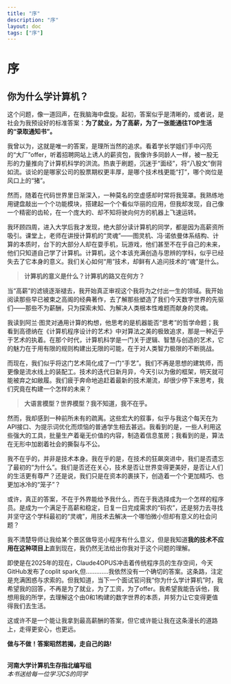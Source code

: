```yaml
---
title: "序"
description: "序"
layout: doc
tags: ["序"]
---
```


# 序
## 你为什么学计算机？

这个问题，像一道回声，在我脑海中盘旋。起初，答案似乎是清晰的，或者说，是社会为我预设好的标准答案：**为了就业，为了高薪，为了一张能通往TOP生活的“录取通知书”。**

我曾以为，这就是唯一的答案，是理所当然的追求。看着学长学姐们手中闪亮的“大厂”offer，听着招聘网站上诱人的薪资包，我像许多同龄人一样，被一股无形的力量推向了计算机科学的洪流。热衷于刷题，沉迷于“面经”，将“八股文”倒背如流。谈论的是哪家公司的股票期权更丰厚，是哪个技术栈更能“打”，哪个岗位是风口上的“猪”。

然而，随着在代码世界里日渐深入，一种莫名的空虚感却时常将我笼罩。我熟练地用键盘敲出一个个功能模块，搭建起一个个看似华丽的应用，但我却发现，自己像一个精密的齿轮，在一个庞大的、却不知将驶向何方的机器上飞速运转。

我环顾四周，进入大学后我才发现，绝大部分读计算机的同学，都是因为高薪资所吸引。课堂上，老师在讲授计算机的“灵魂”——图灵机、冯·诺依曼体系结构、计算的本质时，台下的大部分人却在耍手机，玩游戏，他们甚至不在乎自己的未来，他们只知道自己学了计算机。计算机，这个本该充满创造与思辨的学科，似乎已经失去了它本身的意义。我们关心如何“用”技术，却鲜有人追问技术的“魂”是什么。

> **计算机的意义是什么？计算机的路又在何方？**

当“高薪”的滤镜逐渐褪去，我开始真正审视这个我将为之付出一生的领域。我开始阅读那些早已被束之高阁的经典著作，去了解那些塑造了我们今天数字世界的先驱们——那些不为薪酬，只为探索未知、为解决人类根本性难题而献身的灵魂。

我读到阿兰·图灵对通用计算的构想，他思考的是机器能否“思考”的哲学命题；我看到高德纳在《计算机程序设计的艺术》中对算法之美的极致追求，那是一种近乎于艺术的执着。在那个时代，计算机科学是一门关于逻辑、智慧与创造的艺术，它的魅力在于用有限的规则构建出无限的可能，在于对人类智力极限的不断挑战。

而现在，我们似乎将这门艺术简化成了一门“手艺”。我们不再是思想的建筑师，而更像是流水线上的装配工。技术的迭代日新月异，今天引以为傲的框架，明天就可能被弃之如敝履。我们疲于奔命地追赶着最新的技术潮流，却很少停下来思考，我们究竟在构建一个怎样的未来？

> **大语言模型？世界模型？我不知道，我不在乎。**

然而，我却感到一种前所未有的疏离。这些宏大的叙事，似乎与我这个每天在为API接口、为提示词优化而烦恼的普通学生相去甚远。我看到的是，一些人利用这些强大的工具，批量生产着毫无价值的内容，制造着信息茧房；我看到的是，算法在无形中加剧着社会的撕裂与不公。

我不在乎的，并非是技术本身。我在乎的是，在技术的狂飙突进中，我们是否遗忘了最初的“为什么”。我们是否还在关心，技术是否让世界变得更美好，是否让人们的生活更有尊严？还是说，我们只是在资本的裹挟下，创造着一个个更加精巧、也更加冰冷的“笼子”？

或许，真正的答案，不在于外界能给予我什么，而在于我选择成为一个怎样的程序员。是成为一个满足于高薪和稳定，日复一日完成需求的“码农”，还是努力去寻找并坚守这个学科最初的“灵魂”，用技术去解决一个哪怕微小但却有意义的社会问题？

我不清楚导师让我给某个景区做导览小程序有什么意义，但是我知道**我的技术不应用在这种项目上**直到现在，我仍然无法给出你我对于这个问题的理解。

即使是在2025年的现在，Claude4OPUS冲击着传统程序员的生存空间，今天GitHub发布了coplit spark,但.............我依然没有一个确切的答案。这条路，注定是充满困惑与求索的。但我知道，当下一个面试官问我“你为什么学计算机”时，我希望我的回答，不再是为了就业，为了工资，为了offer。我希望我能告诉他，我想用我的所学，去理解这个由0和1构建的数字世界的本质，并努力让它变得更值得我们去生活。

这或许不是一个能让我拿到最高薪酬的答案，但它或许能让我在这条漫长的道路上，走得更安心，也更远。

**做与不做！答案昭然若揭，走自己的路!**
## 

**河南大学计算机生存指北编写组**  
*本书送给每一位学习CS的同学*
